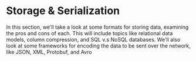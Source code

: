 # Storage & Serialization

In this section, we'll take a look at some formats for storing data, examining the pros and cons of each. This will include topics like relational data models, column compression, and SQL v.s NoSQL databases. We'll also look at some frameworks for encoding the data to be sent over the network, like JSON, XML, Protobuf, and Avro
